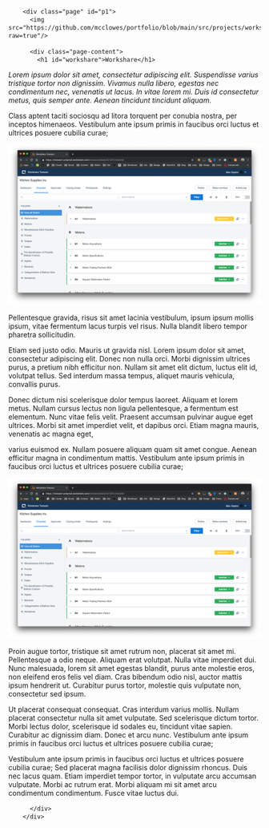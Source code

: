 
        <div class="page" id="p1">
          <img src="https://github.com/mcclowes/portfolio/blob/main/src/projects/workshare/main.png?raw=true"/>
          
          <div class="page-content">
            <h1 id="workshare">Workshare</h1>
<p><em>Lorem ipsum dolor sit amet, consectetur adipiscing elit. Suspendisse varius tristique tortor non dignissim. Vivamus nulla libero, egestas nec condimentum nec, venenatis ut lacus. In vitae lorem mi. Duis id consectetur metus, quis semper ante. Aenean tincidunt tincidunt aliquam.</em></p>
<p>Class aptent taciti sociosqu ad litora torquent per conubia nostra, per inceptos himenaeos. Vestibulum ante ipsum primis in faucibus orci luctus et ultrices posuere cubilia curae;</p>
<img src="https://github.com/mcclowes/portfolio/blob/main/src/projects/workshare/main.png?raw=true"/>

<p>Pellentesque gravida, risus sit amet lacinia vestibulum, ipsum ipsum mollis ipsum, vitae fermentum lacus turpis vel risus. Nulla blandit libero tempor pharetra sollicitudin. </p>
<p>Etiam sed justo odio. Mauris ut gravida nisl. Lorem ipsum dolor sit amet, consectetur adipiscing elit. Donec non nulla orci. Morbi dignissim ultrices purus, a pretium nibh efficitur non. Nullam sit amet elit dictum, luctus elit id, volutpat tellus. Sed interdum massa tempus, aliquet mauris vehicula, convallis purus.</p>
<p>Donec dictum nisi scelerisque dolor tempus laoreet. Aliquam et lorem metus. Nullam cursus lectus non ligula pellentesque, a fermentum est elementum. Nunc vitae felis velit. Praesent accumsan pulvinar augue eget ultrices. Morbi sit amet imperdiet velit, et dapibus orci. Etiam magna mauris, venenatis ac magna eget, </p>
<p>
          </div>
        </div> 
        <div class="page" id="p2">
          <div class="page-content">
            </p>
<p>varius euismod ex. Nullam posuere aliquam quam sit amet congue. Aenean efficitur magna in condimentum mattis. Vestibulum ante ipsum primis in faucibus orci luctus et ultrices posuere cubilia curae;</p>
<img src="https://github.com/mcclowes/portfolio/blob/main/src/projects/workshare/main.png?raw=true"/>

<p>Proin augue tortor, tristique sit amet rutrum non, placerat sit amet mi. Pellentesque a odio neque. Aliquam erat volutpat. Nulla vitae imperdiet dui. Nunc malesuada, lorem sit amet egestas blandit, purus ante molestie eros, non eleifend eros felis vel diam. Cras bibendum odio nisl, auctor mattis ipsum hendrerit ut. Curabitur purus tortor, molestie quis vulputate non, consectetur sed ipsum.</p>
<p>Ut placerat consequat consequat. Cras interdum varius mollis. Nullam placerat consectetur nulla sit amet vulputate. Sed scelerisque dictum tortor. Morbi lectus dolor, scelerisque id sodales eu, tincidunt vitae sapien. Curabitur ac dignissim diam. Donec et arcu nunc. Vestibulum ante ipsum primis in faucibus orci luctus et ultrices posuere cubilia curae;</p>
<p>Vestibulum ante ipsum primis in faucibus orci luctus et ultrices posuere cubilia curae; Sed placerat magna facilisis dolor dignissim rhoncus. Duis nec lacus quam. Etiam imperdiet tempor tortor, in vulputate arcu accumsan vulputate. Morbi ac rutrum erat. Morbi aliquam mi sit amet arcu condimentum condimentum. Fusce vitae luctus dui.</p>

          </div>
        </div>